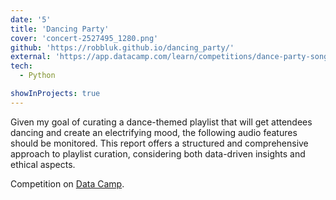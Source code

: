 ```yaml
---
date: '5'
title: 'Dancing Party'
cover: 'concert-2527495_1280.png'
github: 'https://robbluk.github.io/dancing_party/'
external: 'https://app.datacamp.com/learn/competitions/dance-party-songs'
tech:
  - Python

showInProjects: true
---
```

Given my goal of curating a dance-themed playlist that will get attendees dancing and create an electrifying mood, the following audio features should be monitored.
This report offers a structured and comprehensive approach to playlist curation, considering both data-driven insights and ethical aspects.

Competition on [Data Camp](https://app.datacamp.com/learn/competitions/dance-party-songs).
